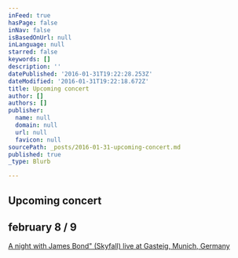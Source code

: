 ```yaml
---
inFeed: true
hasPage: false
inNav: false
isBasedOnUrl: null
inLanguage: null
starred: false
keywords: []
description: ''
datePublished: '2016-01-31T19:22:28.253Z'
dateModified: '2016-01-31T19:22:18.672Z'
title: Upcoming concert
author: []
authors: []
publisher:
  name: null
  domain: null
  url: null
  favicon: null
sourcePath: _posts/2016-01-31-upcoming-concert.md
published: true
_type: Blurb

---
```

## Upcoming concert

## february 8 / 9

[A night with James Bond" (Skyfall) live at Gasteig, Munich, Germany][0]

[0]: http://www.muenchenevent.de/veranstaltungen/Eine_Nacht_mit_James_Bond-3431.html#__utma=239463644.2018674490.1454261112.1454261112.1454261112.1&__utmb=239463644.9.8.1454261353037&__utmc=239463644&__utmx=-&__utmz=239463644.1454261112.1.1.utmcsr=google|utmccn=%28organic%29|utmcmd=organic|utmctr=%28not%20provided%29&__utmv=-&__utmk=68615506
